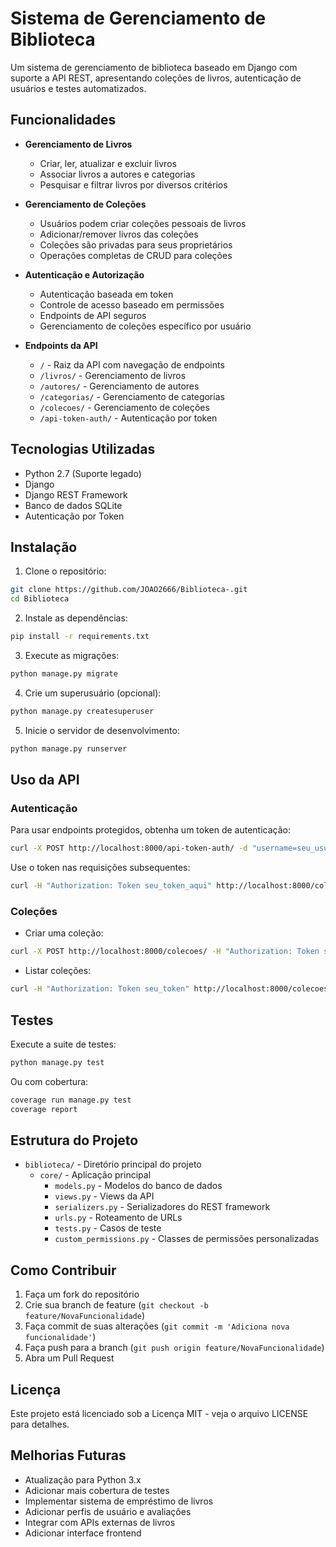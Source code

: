 # Sistema de Gerenciamento de Biblioteca

Um sistema de gerenciamento de biblioteca baseado em Django com suporte a API REST, apresentando coleções de livros, autenticação de usuários e testes automatizados.

## Funcionalidades

- **Gerenciamento de Livros**
  - Criar, ler, atualizar e excluir livros
  - Associar livros a autores e categorias
  - Pesquisar e filtrar livros por diversos critérios

- **Gerenciamento de Coleções**
  - Usuários podem criar coleções pessoais de livros
  - Adicionar/remover livros das coleções
  - Coleções são privadas para seus proprietários
  - Operações completas de CRUD para coleções

- **Autenticação e Autorização**
  - Autenticação baseada em token
  - Controle de acesso baseado em permissões
  - Endpoints de API seguros
  - Gerenciamento de coleções específico por usuário

- **Endpoints da API**
  - `/` - Raiz da API com navegação de endpoints
  - `/livros/` - Gerenciamento de livros
  - `/autores/` - Gerenciamento de autores
  - `/categorias/` - Gerenciamento de categorias
  - `/colecoes/` - Gerenciamento de coleções
  - `/api-token-auth/` - Autenticação por token

## Tecnologias Utilizadas

- Python 2.7 (Suporte legado)
- Django
- Django REST Framework
- Banco de dados SQLite
- Autenticação por Token

## Instalação

1. Clone o repositório:
```bash
git clone https://github.com/JOAO2666/Biblioteca-.git
cd Biblioteca
```

2. Instale as dependências:
```bash
pip install -r requirements.txt
```

3. Execute as migrações:
```bash
python manage.py migrate
```

4. Crie um superusuário (opcional):
```bash
python manage.py createsuperuser
```

5. Inicie o servidor de desenvolvimento:
```bash
python manage.py runserver
```

## Uso da API

### Autenticação

Para usar endpoints protegidos, obtenha um token de autenticação:

```bash
curl -X POST http://localhost:8000/api-token-auth/ -d "username=seu_usuario&password=sua_senha"
```

Use o token nas requisições subsequentes:

```bash
curl -H "Authorization: Token seu_token_aqui" http://localhost:8000/colecoes/
```

### Coleções

- Criar uma coleção:
```bash
curl -X POST http://localhost:8000/colecoes/ -H "Authorization: Token seu_token" -d "nome=Minha Coleção&descricao=Descrição"
```

- Listar coleções:
```bash
curl -H "Authorization: Token seu_token" http://localhost:8000/colecoes/
```

## Testes

Execute a suite de testes:

```bash
python manage.py test
```

Ou com cobertura:

```bash
coverage run manage.py test
coverage report
```

## Estrutura do Projeto

- `biblioteca/` - Diretório principal do projeto
  - `core/` - Aplicação principal
    - `models.py` - Modelos do banco de dados
    - `views.py` - Views da API
    - `serializers.py` - Serializadores do REST framework
    - `urls.py` - Roteamento de URLs
    - `tests.py` - Casos de teste
    - `custom_permissions.py` - Classes de permissões personalizadas

## Como Contribuir

1. Faça um fork do repositório
2. Crie sua branch de feature (`git checkout -b feature/NovaFuncionalidade`)
3. Faça commit de suas alterações (`git commit -m 'Adiciona nova funcionalidade'`)
4. Faça push para a branch (`git push origin feature/NovaFuncionalidade`)
5. Abra um Pull Request

## Licença

Este projeto está licenciado sob a Licença MIT - veja o arquivo LICENSE para detalhes.

## Melhorias Futuras

- Atualização para Python 3.x
- Adicionar mais cobertura de testes
- Implementar sistema de empréstimo de livros
- Adicionar perfis de usuário e avaliações
- Integrar com APIs externas de livros
- Adicionar interface frontend
